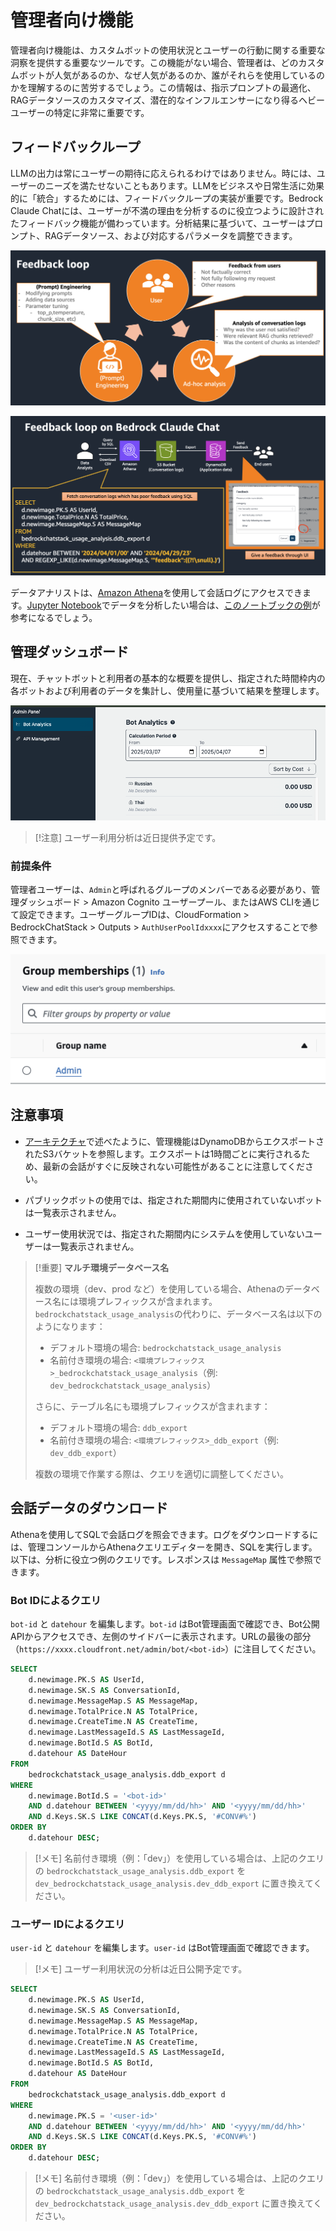 # 管理者向け機能

管理者向け機能は、カスタムボットの使用状況とユーザーの行動に関する重要な洞察を提供する重要なツールです。この機能がない場合、管理者は、どのカスタムボットが人気があるのか、なぜ人気があるのか、誰がそれらを使用しているのかを理解するのに苦労するでしょう。この情報は、指示プロンプトの最適化、RAGデータソースのカスタマイズ、潜在的なインフルエンサーになり得るヘビーユーザーの特定に非常に重要です。

## フィードバックループ

LLMの出力は常にユーザーの期待に応えられるわけではありません。時には、ユーザーのニーズを満たせないこともあります。LLMをビジネスや日常生活に効果的に「統合」するためには、フィードバックループの実装が重要です。Bedrock Claude Chatには、ユーザーが不満の理由を分析するのに役立つように設計されたフィードバック機能が備わっています。分析結果に基づいて、ユーザーはプロンプト、RAGデータソース、および対応するパラメータを調整できます。

![](./imgs/feedback_loop.png)

![](./imgs/feedback-using-claude-chat.png)

データアナリストは、[Amazon Athena](https://aws.amazon.com/jp/athena/)を使用して会話ログにアクセスできます。[Jupyter Notebook](https://jupyter.org/)でデータを分析したい場合は、[このノートブックの例](../examples/notebooks/feedback_analysis_example.ipynb)が参考になるでしょう。

## 管理ダッシュボード

現在、チャットボットと利用者の基本的な概要を提供し、指定された時間枠内の各ボットおよび利用者のデータを集計し、使用量に基づいて結果を整理します。

![](./imgs/admin_bot_analytics.png)

> [!注意]
> ユーザー利用分析は近日提供予定です。

### 前提条件

管理者ユーザーは、`Admin`と呼ばれるグループのメンバーである必要があり、管理ダッシュボード > Amazon Cognito ユーザープール、またはAWS CLIを通じて設定できます。ユーザーグループIDは、CloudFormation > BedrockChatStack > Outputs > `AuthUserPoolIdxxxx`にアクセスすることで参照できます。

![](./imgs/group_membership_admin.png)

## 注意事項

- [アーキテクチャ](../README.md#architecture)で述べたように、管理機能はDynamoDBからエクスポートされたS3バケットを参照します。エクスポートは1時間ごとに実行されるため、最新の会話がすぐに反映されない可能性があることに注意してください。

- パブリックボットの使用では、指定された期間内に使用されていないボットは一覧表示されません。

- ユーザー使用状況では、指定された期間内にシステムを使用していないユーザーは一覧表示されません。

> [!重要]
> **マルチ環境データベース名**
>
> 複数の環境（dev、prod など）を使用している場合、Athenaのデータベース名には環境プレフィックスが含まれます。`bedrockchatstack_usage_analysis`の代わりに、データベース名は以下のようになります：
>
> - デフォルト環境の場合: `bedrockchatstack_usage_analysis`
> - 名前付き環境の場合: `<環境プレフィックス>_bedrockchatstack_usage_analysis`（例: `dev_bedrockchatstack_usage_analysis`）
>
> さらに、テーブル名にも環境プレフィックスが含まれます：
>
> - デフォルト環境の場合: `ddb_export`
> - 名前付き環境の場合: `<環境プレフィックス>_ddb_export`（例: `dev_ddb_export`）
>
> 複数の環境で作業する際は、クエリを適切に調整してください。

## 会話データのダウンロード

Athenaを使用してSQLで会話ログを照会できます。ログをダウンロードするには、管理コンソールからAthenaクエリエディターを開き、SQLを実行します。以下は、分析に役立つ例のクエリです。レスポンスは `MessageMap` 属性で参照できます。

### Bot IDによるクエリ

`bot-id` と `datehour` を編集します。`bot-id` はBot管理画面で確認でき、Bot公開APIからアクセスでき、左側のサイドバーに表示されます。URLの最後の部分（`https://xxxx.cloudfront.net/admin/bot/<bot-id>`）に注目してください。

```sql
SELECT
    d.newimage.PK.S AS UserId,
    d.newimage.SK.S AS ConversationId,
    d.newimage.MessageMap.S AS MessageMap,
    d.newimage.TotalPrice.N AS TotalPrice,
    d.newimage.CreateTime.N AS CreateTime,
    d.newimage.LastMessageId.S AS LastMessageId,
    d.newimage.BotId.S AS BotId,
    d.datehour AS DateHour
FROM
    bedrockchatstack_usage_analysis.ddb_export d
WHERE
    d.newimage.BotId.S = '<bot-id>'
    AND d.datehour BETWEEN '<yyyy/mm/dd/hh>' AND '<yyyy/mm/dd/hh>'
    AND d.Keys.SK.S LIKE CONCAT(d.Keys.PK.S, '#CONV#%')
ORDER BY
    d.datehour DESC;
```

> [!メモ]
> 名前付き環境（例：「dev」）を使用している場合は、上記のクエリの `bedrockchatstack_usage_analysis.ddb_export` を `dev_bedrockchatstack_usage_analysis.dev_ddb_export` に置き換えてください。

### ユーザー IDによるクエリ

`user-id` と `datehour` を編集します。`user-id` はBot管理画面で確認できます。

> [!メモ]
> ユーザー利用状況の分析は近日公開予定です。

```sql
SELECT
    d.newimage.PK.S AS UserId,
    d.newimage.SK.S AS ConversationId,
    d.newimage.MessageMap.S AS MessageMap,
    d.newimage.TotalPrice.N AS TotalPrice,
    d.newimage.CreateTime.N AS CreateTime,
    d.newimage.LastMessageId.S AS LastMessageId,
    d.newimage.BotId.S AS BotId,
    d.datehour AS DateHour
FROM
    bedrockchatstack_usage_analysis.ddb_export d
WHERE
    d.newimage.PK.S = '<user-id>'
    AND d.datehour BETWEEN '<yyyy/mm/dd/hh>' AND '<yyyy/mm/dd/hh>'
    AND d.Keys.SK.S LIKE CONCAT(d.Keys.PK.S, '#CONV#%')
ORDER BY
    d.datehour DESC;
```

> [!メモ]
> 名前付き環境（例：「dev」）を使用している場合は、上記のクエリの `bedrockchatstack_usage_analysis.ddb_export` を `dev_bedrockchatstack_usage_analysis.dev_ddb_export` に置き換えてください。